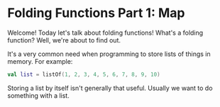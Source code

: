 # Folding Functions Part 1: Map

Welcome! Today let's talk about folding functions! What's a folding function? Well, we're about to find out.

It's a very common need when programming to store lists of things in memory. For example:

```kotlin
val list = listOf(1, 2, 3, 4, 5, 6, 7, 8, 9, 10)
```

Storing a list by itself isn't generally that useful. Usually we want to do something with a list.
